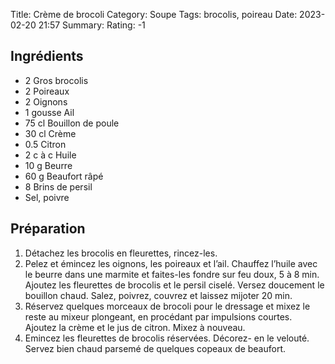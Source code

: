 Title: Crème de brocoli
Category: Soupe
Tags: brocolis, poireau
Date: 2023-02-20 21:57
Summary: 
Rating: -1 

## Ingrédients

- 2 Gros brocolis
- 2 Poireaux
- 2 Oignons
- 1 gousse Ail
- 75 cl Bouillon de poule
- 30 cl Crème
- 0.5 Citron
- 2 c à c Huile
- 10 g Beurre
- 60 g Beaufort râpé
- 8 Brins de persil
- Sel, poivre

## Préparation

1. Détachez les brocolis en fleurettes, rincez-les.
2. Pelez et émincez les oignons, les poireaux et l’ail. Chauffez l’huile avec le beurre dans une marmite et faites-les fondre sur feu doux, 5 à 8 min. Ajoutez les fleurettes de brocolis et le persil ciselé. Versez doucement le bouillon chaud. Salez, poivrez, couvrez et laissez mijoter 20 min.
3. Réservez quelques morceaux de brocoli pour le dressage et mixez le reste au mixeur plongeant, en procédant par impulsions courtes. Ajoutez la crème et le jus de citron. Mixez à nouveau.
4. Emincez les fleurettes de brocolis réservées. Décorez- en le velouté. Servez bien chaud parsemé de quelques copeaux de beaufort.
